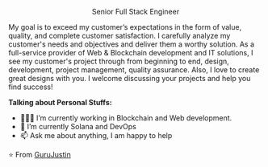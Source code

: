 <p align="center">
  Senior Full Stack Engineer
</p>

My goal is to exceed my customer’s expectations in the form of value, quality, and complete customer satisfaction.
I carefully analyze my customer's needs and objectives and deliver them a worthy solution.
As a full-service provider of Web & Blockchain development and IT solutions, I see my customer's project through from beginning to end, design, development, project management, quality assurance.
Also, I love to create great designs with you.
I welcome discussing your projects and help you find success!

**Talking about Personal Stuffs:**

- 👨🏽‍💻 I’m currently working in Blockchain and Web development.
- 🌱 I’m currently Solana and DevOps
- 📫 Ask me about anything, I am happy to help

⭐️ From [GuruJustin](https://github.com/MilosHouse-dev/milos-dev)
